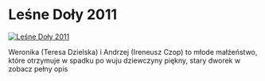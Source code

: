 Leśne Doły 2011 
=============
[![Leśne Doły 2011 ](http://vidos.pl/images/player.gif)](http://vidos.pl/lesne-doly-2011)

 Weronika (Teresa Dzielska) i Andrzej (Ireneusz Czop) to młode małżeństwo, które otrzymuje w spadku po wuju dziewczyny piękny, stary dworek w zobacz pełny opis
